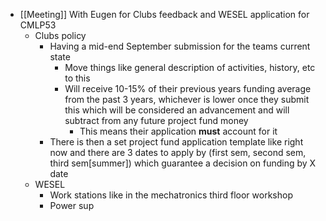 - [[Meeting]] With Eugen for Clubs feedback and WESEL application for CMLP53
	- Clubs policy
		- Having a mid-end September submission for the teams current state
			- Move things like general description of activities, history, etc to this
			- Will receive 10-15% of their previous years funding average from the past 3 years, whichever is lower once they submit this which will be considered an advancement and will subtract from any future project fund money
				- This means their application **must** account for it
		- There is then a set project fund application template like right now and there are 3 dates to apply by (first sem, second sem, third sem[summer]) which guarantee a decision on funding by X date
	- WESEL
		- Work stations like in the mechatronics third floor workshop
		- Power sup